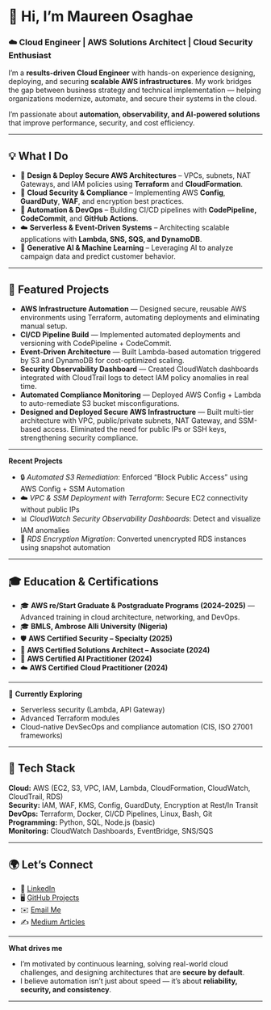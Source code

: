# 👋 Hi, I’m Maureen Osaghae  
### ☁️ Cloud Engineer | AWS Solutions Architect | Cloud Security Enthusiast  

I’m a **results-driven Cloud Engineer** with hands-on experience designing, deploying, and securing **scalable AWS infrastructures**. My work bridges the gap between business strategy and technical implementation — helping organizations modernize, automate, and secure their systems in the cloud.  

I’m passionate about **automation, observability, and AI-powered solutions** that improve performance, security, and cost efficiency.  

---

## 💡 What I Do  
- 🧱 **Design & Deploy Secure AWS Architectures** – VPCs, subnets, NAT Gateways, and IAM policies using **Terraform** and **CloudFormation**.  
- 🔐 **Cloud Security & Compliance** – Implementing AWS **Config**, **GuardDuty**, **WAF**, and encryption best practices.  
- 🔁 **Automation & DevOps** – Building CI/CD pipelines with **CodePipeline, CodeCommit**, and **GitHub Actions**.  
- ☁️ **Serverless & Event-Driven Systems** – Architecting scalable applications with **Lambda, SNS, SQS, and DynamoDB**.  
- 🤖 **Generative AI & Machine Learning** – Leveraging AI to analyze campaign data and predict customer behavior.  

---

## 🚀 Featured Projects  
- **AWS Infrastructure Automation** — Designed secure, reusable AWS environments using Terraform, automating deployments and eliminating manual setup.  
- **CI/CD Pipeline Build** — Implemented automated deployments and versioning with CodePipeline + CodeCommit.  
- **Event-Driven Architecture** — Built Lambda-based automation triggered by S3 and DynamoDB for cost-optimized scaling.  
- **Security Observability Dashboard** — Created CloudWatch dashboards integrated with CloudTrail logs to detect IAM policy anomalies in real time.  
- **Automated Compliance Monitoring** — Deployed AWS Config + Lambda to auto-remediate S3 bucket misconfigurations.
- **Designed and Deployed Secure AWS Infrastructure** — Built multi-tier architecture with VPC, public/private subnets, NAT Gateway, and SSM-based access. Eliminated the need for public IPs or SSH keys, strengthening security compliance.

---

 **Recent Projects**
- 🔒 *Automated S3 Remediation*: Enforced “Block Public Access” using AWS Config + SSM Automation  
- ☁️ *VPC & SSM Deployment with Terraform*: Secure EC2 connectivity without public IPs  
- 📊 *CloudWatch Security Observability Dashboards*: Detect and visualize IAM anomalies  
- 💾 *RDS Encryption Migration*: Converted unencrypted RDS instances using snapshot automation

---

## 🎓 Education & Certifications  
- 🎓 **AWS re/Start Graduate & Postgraduate Programs (2024–2025)** — Advanced training in cloud architecture, networking, and DevOps.  
- 🎓 **BMLS, Ambrose Alli University (Nigeria)**  
- 🛡️ **AWS Certified Security – Specialty (2025)**  
- 🧩 **AWS Certified Solutions Architect – Associate (2024)**  
- 🤖 **AWS Certified AI Practitioner (2024)**  
- ☁️ **AWS Certified Cloud Practitioner (2024)**  

---

🌱 **Currently Exploring**
- Serverless security (Lambda, API Gateway)
- Advanced Terraform modules
- Cloud-native DevSecOps and compliance automation (CIS, ISO 27001 frameworks)

---

## 🧰 Tech Stack  
**Cloud:** AWS (EC2, S3, VPC, IAM, Lambda, CloudFormation, CloudWatch, CloudTrail, RDS)  
**Security:** IAM, WAF, KMS, Config, GuardDuty, Encryption at Rest/In Transit  
**DevOps:** Terraform, Docker, CI/CD Pipelines, Linux, Bash, Git  
**Programming:** Python, SQL, Node.js (basic)  
**Monitoring:** CloudWatch Dashboards, EventBridge, SNS/SQS  

---

## 🌍 Let’s Connect  
- 💼 [LinkedIn](https://linkedin.com/in/maureen-osaghae)  
- 🖥️ [GitHub Projects](https://github.com/Maureen-osaghae)  
- ✉️ [Email Me](mailto:maureenosaghahe86@gmail.com)  
- ✍️ [Medium Articles](https://medium.com/@maureenosaghae86)  

---

 **What drives me**
- I’m motivated by continuous learning, solving real-world cloud challenges, and designing architectures that are **secure by default**.  
- I believe automation isn’t just about speed — it’s about **reliability, security, and consistency**.

---


<!--
**Maureen-osaghae/Maureen-Osaghae** is a ✨ _special_ ✨ repository because its `README.md` (this file) appears on your GitHub profile.

Here are some ideas to get you started:

- 🔭 I’m currently working on ...
- 🌱 I’m currently learning ...
- 👯 I’m looking to collaborate on ...
- 🤔 I’m looking for help with ...
- 💬 Ask me about ...
- 📫 How to reach me: ...
- 😄 Pronouns: ...
- ⚡ Fun fact: ...
-->

